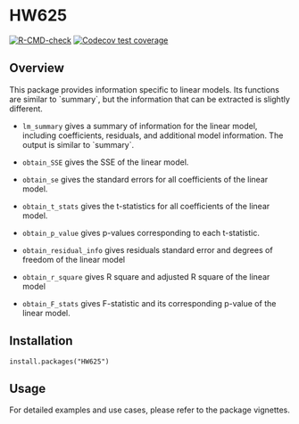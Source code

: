 # HW625

<!-- badges: start -->

[![R-CMD-check](https://github.com/Mimi-Li-1102/HW625/actions/workflows/R-CMD-check.yaml/badge.svg)](https://github.com/Mimi-Li-1102/HW625/actions/workflows/R-CMD-check.yaml) [![Codecov test coverage](https://codecov.io/gh/Mimi-Li-1102/HW625/branch/main/graph/badge.svg)](https://app.codecov.io/gh/Mimi-Li-1102/HW625?branch=main)

<!-- badges: end -->

## Overview

This package provides information specific to linear models. Its functions are similar to \`summary\`, but the information that can be extracted is slightly different.

-   `lm_summary` gives a summary of information for the linear model, including coefficients, residuals, and additional model information. The output is similar to \`summary\`.

-   `obtain_SSE` gives the SSE of the linear model.

-   `obtain_se` gives the standard errors for all coefficients of the linear model.

-   `obtain_t_stats` gives the t-statistics for all coefficients of the linear model.

-   `obtain_p_value` gives p-values corresponding to each t-statistic.

-   `obtain_residual_info` gives residuals standard error and degrees of freedom of the linear model

-   `obtain_r_square` gives R square and adjusted R square of the linear model

-   `obtain_F_stats` gives F-statistic and its corresponding p-value of the linear model.

## Installation

```{r}
install.packages("HW625")
```

## Usage

For detailed examples and use cases, please refer to the package vignettes.
